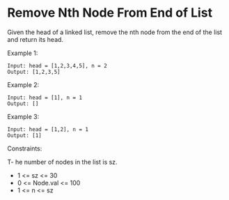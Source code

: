 # Remove Nth Node From End of List
Given the head of a linked list, remove the nth node from the end of the list and return its head.

 

Example 1:
```
Input: head = [1,2,3,4,5], n = 2
Output: [1,2,3,5]
```
Example 2:
```
Input: head = [1], n = 1
Output: []
```
Example 3:
```
Input: head = [1,2], n = 1
Output: [1]
```
 

Constraints:

T- he number of nodes in the list is sz.
- 1 <= sz <= 30
- 0 <= Node.val <= 100
- 1 <= n <= sz